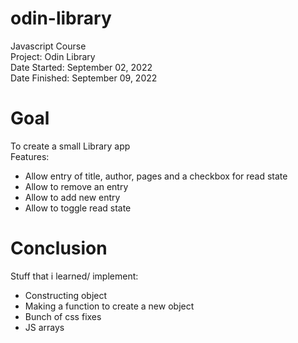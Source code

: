 # odin-library
Javascript Course\
Project: Odin Library\
Date Started: September 02, 2022\
Date Finished: September 09, 2022


# Goal
To create a small Library app\
Features:
-   Allow entry of title, author, pages and a checkbox for read state
-   Allow to remove an entry
-   Allow to add new entry
-   Allow to toggle read state

# Conclusion
Stuff that i learned/ implement:
-   Constructing object
-   Making a function to create a new object
-   Bunch of css fixes
-   JS arrays


